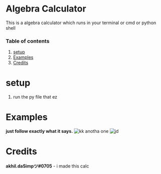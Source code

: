 # Algebra Calculator

This is a algebra calculator which runs in your terminal or cmd or python shell

### Table of contents
1. [setup](#setup)
2. [Examples](#examples)
3. [Credits](#credit)


# setup
1. run the py file that ez

# Examples
**just follow exactly what it says.** 
![kk](https://user-images.githubusercontent.com/60161763/126041302-9a412c70-75e8-4fab-9776-0ac1e937dd58.png)
anotha one
![jd](https://user-images.githubusercontent.com/60161763/126041402-8ea32b61-5eba-4d83-b05c-6bff0806967c.png)


# Credits 
**akhil.daSimpツ#0705** - i made this calc
 
